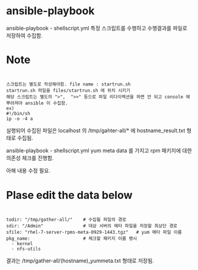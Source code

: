 # ansible-playbook
ansible-playbook - shellscript.yml
특정 스크립트를 수행하고 수행결과를 파일로 저장하여 수집함.

# Note
# 
    스크립트는 별도로 작성해야함. file name : startrun.sh
    startrun.sh 파일을 files/startrun.sh 에 위치 시키기 
    해당 스크립트는 별도의 ">",  ">>" 등으로 파일 리다이렉션을 하면 안 되고 console 에 뿌려져야 ansible 이 수집함.
    ex)
    #!/bin/sh
    ip -o -4 a

실행되어 수집된 파일은 localhost 의 /tmp/gahter-all/* 에 hostname_result.txt 형태로 수집됨.

ansible-playbook - shellscript.yml
yum meta data 를 가지고 rpm 패키지에 대한 의존성 체크를 진행함.

아해 내용 수정 필요. 
# Plase edit the data below
#
    todir: "/tmp/gather-all/"    # 수집될 파일의 경로 
    sdir: "/Admin"               # 대상 서버의 메타 파일을 저장할 최상단 경로 
    sfile: "rhel-7-server-rpms-meta-0929-1443.tgz"   # yum 메타 파일 이름
    pkg_name:                    # 체크할 패키지 이름 명시 
      - kernel
      - nfs-utils

결과는 /tmp/gather-all/(hostname)_yummeta.txt 형태로 저장됨.
